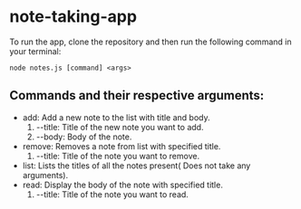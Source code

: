 # note-taking-app

To run the app, clone the repository and then run the following command in your terminal:
``` 
node notes.js [command] <args> 
```
  
## Commands and their respective arguments:
  - add: Add a new note to the list with title and body.
    1. --title: Title of the new note you want to add.
    2. --body: Body of the note.
  - remove: Removes a note from list with specified title.
    1. --title: Title of the note you want to remove.
  - list: Lists the titles of all the notes present( Does not take any arguments).
  - read: Display the body of the note with specified title.
    1. --title: Title of the note you want to read.
